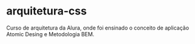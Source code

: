# arquitetura-css
Curso de arquitetura da Alura, onde foi ensinado o conceito de aplicação Atomic Desing e Metodologia BEM.
